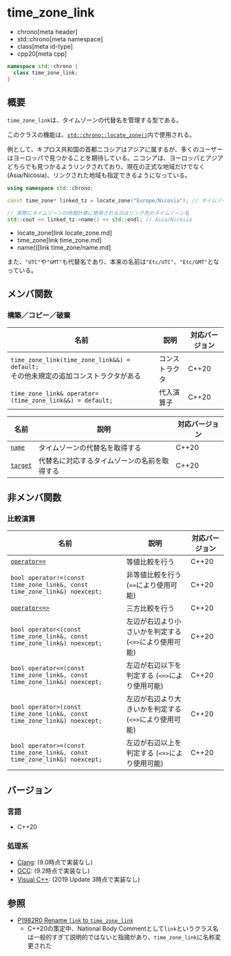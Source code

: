 # time_zone_link
* chrono[meta header]
* std::chrono[meta namespace]
* class[meta id-type]
* cpp20[meta cpp]

```cpp
namespace std::chrono {
  class time_zone_link;
}
```

## 概要
`time_zone_link`は、タイムゾーンの代替名を管理する型である。

このクラスの機能は、[`std::chrono::locate_zone()`](/reference/chrono/locate_zone.md)内で使用される。

例として、キプロス共和国の首都ニコシアはアジアに属するが、多くのユーザーはヨーロッパで見つかることを期待している。ニコシアは、ヨーロッパとアジアどちらでも見つかるようリンクされており、現在の正式な地域だけでなく (Asia/Nicosia)、リンクされた地域も指定できるようになっている。

```cpp
using namespace std::chrono;

const time_zone* linked_tz = locate_zone("Europe/Nicosia"); // タイムゾーンの代替名

// 実際にタイムゾーンの時間計算に使用されるのはリンク先のタイムゾーン名
std::cout << linked_tz->name() << std::endl; // Asia/Nicosia
```
* locate_zone[link locate_zone.md]
* time_zone[link time_zone.md]
* name()[link time_zone/name.md]

また、`"UTC"`や`"GMT"`も代替名であり、本来の名前は`"Etc/UTC"`、`"Etc/GMT"`となっている。


## メンバ関数
### 構築／コピー／破棄

| 名前 | 説明 | 対応バージョン |
|------|------|----------------|
| `time_zone_link(time_zone_link&&) = default;`<br/> その他未規定の追加コンストラクタがある | コンストラクタ | C++20 |
| `time_zone_link& operator=(time_zone_link&&) = default;` | 代入演算子 | C++20 |


| 名前 | 説明 | 対応バージョン |
|------|------|----------------|
| [`name`](time_zone_link/name.md) | タイムゾーンの代替名を取得する | C++20 |
| [`target`](time_zone_link/target.md) | 代替名に対応するタイムゾーンの名前を取得する | C++20 |


## 非メンバ関数
### 比較演算

| 名前 | 説明 | 対応バージョン |
|------|------|----------------|
| [`operator==`](time_zone_link/op_equal.md)         | 等値比較を行う | C++20 |
| `bool operator!=(const time_zone_link&, const time_zone_link&) noexcept;` | 非等値比較を行う (`==`により使用可能) | C++20 |
| [`operator<=>`](time_zone_link/op_compare_3way.md) | 三方比較を行う | C++20 |
| `bool operator<(const time_zone_link&, const time_zone_link&) noexcept;` | 左辺が右辺より小さいかを判定する (`<=>`により使用可能) | C++20 |
| `bool operator<=(const time_zone_link&, const time_zone_link&) noexcept;` | 左辺が右辺以下を判定する (`<=>`により使用可能) | C++20 |
| `bool operator>(const time_zone_link&, const time_zone_link&) noexcept;` | 左辺が右辺より大きいかを判定する (`<=>`により使用可能) | C++20 |
| `bool operator>=(const time_zone_link&, const time_zone_link&) noexcept;` | 左辺が右辺以上を判定する (`<=>`により使用可能) | C++20 |



## バージョン
### 言語
- C++20

### 処理系
- [Clang](/implementation.md#clang): (9.0時点で実装なし)
- [GCC](/implementation.md#gcc): (9.2時点で実装なし)
- [Visual C++](/implementation.md#visual_cpp): (2019 Update 3時点で実装なし)


## 参照
- [P1982R0 Rename `link` to `time_zone_link`](http://www.open-std.org/jtc1/sc22/wg21/docs/papers/2019/p1982r0.html)
    - C++20の策定中、National Body Commentとして`link`というクラス名は一般的すぎて説明的ではないと指摘があり、`time_zone_link`に名称変更された

